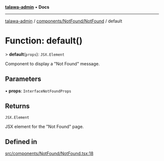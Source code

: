 [**talawa-admin**](../../../../README.md) • **Docs**

***

[talawa-admin](../../../../modules.md) / [components/NotFound/NotFound](../README.md) / default

# Function: default()

\> **default**(`props`): `JSX.Element`

Component to display a "Not Found" message.

## Parameters

• **props**: `InterfaceNotFoundProps`

## Returns

`JSX.Element`

JSX element for the "Not Found" page.

## Defined in

[src/components/NotFound/NotFound.tsx:18](https://github.com/PalisadoesFoundation/talawa-admin/blob/d16b95ee179900e8e32a2296f14e948e6caea05b/src/components/NotFound/NotFound.tsx#L18)
